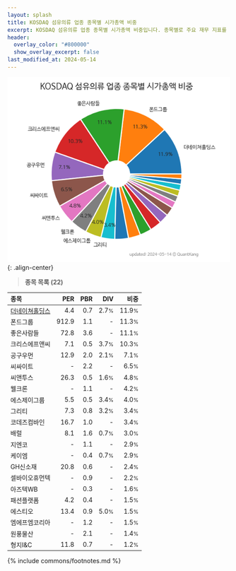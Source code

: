 ```yaml
---
layout: splash
title: KOSDAQ 섬유의류 업종 종목별 시가총액 비중
excerpt: KOSDAQ 섬유의류 업종 종목별 시가총액 비중입니다. 종목별로 주요 재무 지표를 함께 표시합니다.
header:
  overlay_color: "#800000"
  show_overlay_excerpt: false
last_modified_at: 2024-05-14
---
```



![KOSDAQ 섬유의류 업종 종목별 시가총액 비중](/stats/sector/images/kosdaq_업종_섬유의류_종목.png){: .align-center}


> **종목 목록 (22)**<a id="list"></a>

| **종목** | **PER** | **PBR** | **DIV** | **비중** |
| :------- | ------: | ------: | ------: | -------: |
| [더네이쳐홀딩스](/298540/) | 4.4 | 0.7 | 2.7<small>%</small> | 11.9<small>%</small> |
| 폰드그룹 | 912.9 | 1.1 | - | 11.3<small>%</small> |
| 좋은사람들 | 72.8 | 3.6 | - | 11.1<small>%</small> |
| 크리스에프앤씨 | 7.1 | 0.5 | 3.7<small>%</small> | 10.3<small>%</small> |
| 공구우먼 | 12.9 | 2.0 | 2.1<small>%</small> | 7.1<small>%</small> |
| 씨싸이트 | - | 2.2 | - | 6.5<small>%</small> |
| 씨앤투스 | 26.3 | 0.5 | 1.6<small>%</small> | 4.8<small>%</small> |
| 웰크론 | - | 1.1 | - | 4.2<small>%</small> |
| 에스제이그룹 | 5.5 | 0.5 | 3.4<small>%</small> | 4.0<small>%</small> |
| 그리티 | 7.3 | 0.8 | 3.2<small>%</small> | 3.4<small>%</small> |
| 코데즈컴바인 | 16.7 | 1.0 | - | 3.4<small>%</small> |
| 배럴 | 8.1 | 1.6 | 0.7<small>%</small> | 3.0<small>%</small> |
| 지엔코 | - | 1.1 | - | 2.9<small>%</small> |
| 케이엠 | - | 0.4 | 0.7<small>%</small> | 2.9<small>%</small> |
| GH신소재 | 20.8 | 0.6 | - | 2.4<small>%</small> |
| 셀바이오휴먼텍 | - | 0.9 | - | 2.2<small>%</small> |
| 아즈텍WB | - | 0.3 | - | 1.6<small>%</small> |
| 패션플랫폼 | 4.2 | 0.4 | - | 1.5<small>%</small> |
| 에스티오 | 13.4 | 0.9 | 5.0<small>%</small> | 1.5<small>%</small> |
| 엠에프엠코리아 | - | 1.2 | - | 1.5<small>%</small> |
| 원풍물산 | - | 2.1 | - | 1.4<small>%</small> |
| 형지I&C | 11.8 | 0.7 | - | 1.2<small>%</small> |

{% include commons/footnotes.md %}